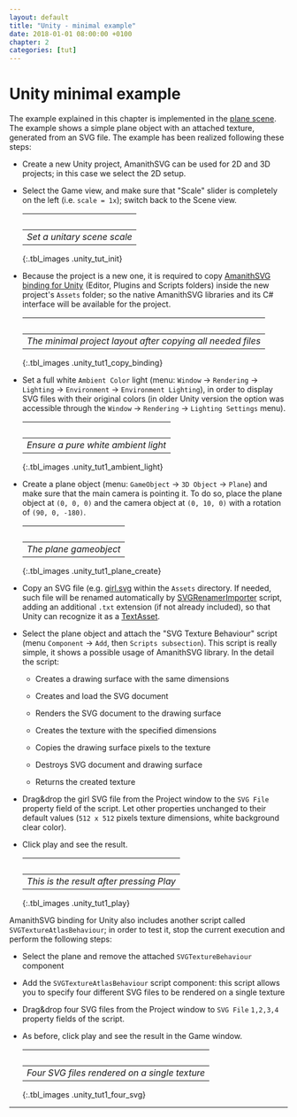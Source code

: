 ```yaml
---
layout: default
title: "Unity - minimal example"
date: 2018-01-01 08:00:00 +0100
chapter: 2
categories: [tut]
---
```


# Unity minimal example

The example explained in this chapter is implemented in the [plane scene](https://github.com/Mazatech/amanithsvg-sdk/blob/master/examples/unity/Assets/SVGAssets/Scenes/plane.unity). The example shows a simple plane object with an attached texture, generated from an SVG file. The example has been realized following these steps:

 - Create a new Unity project, AmanithSVG can be used for 2D and 3D projects; in this case we select the 2D setup.

 - Select the Game view, and make sure that "Scale" slider is completely on the left (i.e. `scale = 1x`); switch back to the Scene view. 

    | &nbsp; |
    | :---: |
    | *Set a unitary scene scale* |
    {:.tbl_images .unity_tut_init}

 - Because the project is a new one, it is required to copy [AmanithSVG binding for Unity](http://github.com/Mazatech/amanithsvg-sdk/tree/master/examples/unity/Assets/SVGAssets) (Editor, Plugins and Scripts folders) inside the new project's `Assets` folder; so the native AmanithSVG libraries and its C# interface will be available for the project.

    | &nbsp; |
    | :---: |
    | *The minimal project layout after copying all needed files* |
    {:.tbl_images .unity_tut1_copy_binding}

 - Set a full white `Ambient Color` light (menu: `Window` → `Rendering` → `Lighting` → `Environment` → `Environment Lighting`), in order to display SVG files with their original colors (in older Unity version the option was accessible through the `Window` → `Rendering` → `Lighting Settings` menu).

    | &nbsp; |
    | :---: |
    | *Ensure a pure white ambient light* |
    {:.tbl_images .unity_tut1_ambient_light}

 - Create a plane object (menu: `GameObject` → `3D Object` → `Plane`) and make sure that the main camera is pointing it. To do so, place the plane object at `(0, 0, 0)` and the camera object at `(0, 10, 0)` with a rotation of `(90, 0, -180)`.

    | &nbsp; |
    | :---: |
    | *The plane gameobject* |
    {:.tbl_images .unity_tut1_plane_create}

 - Copy an SVG file (e.g. [girl.svg](https://github.com/Mazatech/amanithsvg-sdk/blob/master/examples/unity/Assets/SVGAssets/SVGFiles/girl.svg.txt) within the `Assets` directory. If needed, such file will be renamed automatically by [SVGRenamerImporter]({{site.url}}/docs/binding/004-unity.html#svgrenamerimporter) script, adding an additional `.txt` extension (if not already included), so that Unity can recognize it as a [TextAsset](http://docs.unity3d.com/ScriptReference/TextAsset.html).

 - Select the plane object and attach the "SVG Texture Behaviour" script (menu `Component` → `Add`, then `Scripts subsection`). This script is really simple, it shows a possible usage of AmanithSVG library. In the detail the script:

    - Creates a drawing surface with the same dimensions

    - Creates and load the SVG document

    - Renders the SVG document to the drawing surface

    - Creates the texture with the specified dimensions

    - Copies the drawing surface pixels to the texture

    - Destroys SVG document and drawing surface

    - Returns the created texture

 - Drag&drop the girl SVG file from the Project window to the `SVG File` property field of the script. Let other properties unchanged to their default values (`512 x 512` pixels texture dimensions, white background clear color).

 - Click play and see the result.

    | &nbsp; |
    | :---: |
    | *This is the result after pressing Play* |
    {:.tbl_images .unity_tut1_play}

AmanithSVG binding for Unity also includes another script called `SVGTextureAtlasBehaviour`; in order to test it, stop the current execution and perform the following steps:

 - Select the plane and remove the attached `SVGTextureBehaviour` component

 - Add the `SVGTextureAtlasBehaviour` script component: this script allows you to specify four different SVG files to be rendered on a single texture

 - Drag&drop four SVG files from the Project window to `SVG File` `1,2,3,4` property fields of the script.

 - As before, click play and see the result in the Game window.

    | &nbsp; |
    | :---: |
    | *Four SVG files rendered on a single texture* |
    {:.tbl_images .unity_tut1_four_svg}

---
